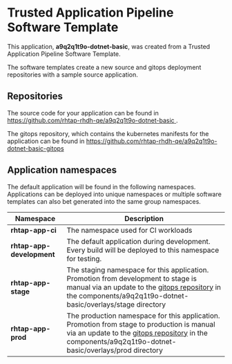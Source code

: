# Trusted Application Pipeline Software Template

This application, **a9q2q1t9o-dotnet-basic**, was created from a Trusted Application Pipeline Software Template.

The software templates create a new source and gitops deployment repositories with a sample source application. 

## Repositories

The source code for your application can be found in [https://github.com/rhtap-rhdh-qe/a9q2q1t9o-dotnet-basic ](https://github.com/rhtap-rhdh-qe/a9q2q1t9o-dotnet-basic ).
 
The gitops repository, which contains the kubernetes manifests for the application can be found in 
[https://github.com/rhtap-rhdh-qe/a9q2q1t9o-dotnet-basic-gitops ](https://github.com/rhtap-rhdh-qe/a9q2q1t9o-dotnet-basic-gitops ) 

## Application namespaces 

The default application will be found in the following namespaces. Applications can be deployed into unique namespaces or multiple software templates can also bet generated into the same group namespaces.  

|  Namespace   |  Description   |  
| -------- | -------- |
| **rhtap-app-ci** | The namespace used for CI workloads |
| **rhtap-app-development** | The default application during development. Every build will be deployed to this namespace for testing. |
| **rhtap-app-stage** | The staging namespace for this application. Promotion from development to stage is manual via an update to the [gitops repository](https://github.com/rhtap-rhdh-qe/a9q2q1t9o-dotnet-basic-gitops ) in the components/a9q2q1t9o-dotnet-basic/overlays/stage directory |
| **rhtap-app-prod** | The production namespace for this application. Promotion from stage to production is manual via an update to the [gitops repository](https://github.com/rhtap-rhdh-qe/a9q2q1t9o-dotnet-basic-gitops ) in the components/a9q2q1t9o-dotnet-basic/overlays/prod directory |